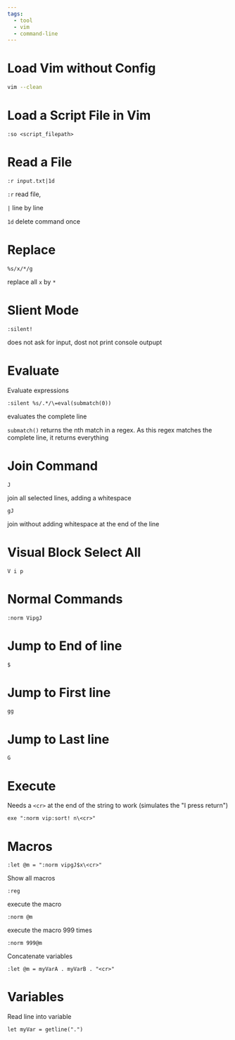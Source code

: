 ```yaml
---
tags:
  - tool
  - vim
  - command-line
---
```

# Load Vim without Config

```bash
vim --clean
```

# Load a Script File in Vim

```vim
:so <script_filepath>
```

# Read a File

```vim
:r input.txt|1d
```

`:r` read file,

`|` line by line

`1d` delete command once

# Replace

```vim
%s/x/*/g
```

replace all `x` by `*`

# Slient Mode

```vim
:silent!
```

does not ask for input, dost not print console outpupt

# Evaluate

Evaluate expressions

```vim
:silent %s/.*/\=eval(submatch(0))
```

evaluates the complete line

`submatch()` returns the nth match in a regex. As this regex matches the complete line, it returns everything

# Join Command

``` vim
J
```

join all selected lines, adding a whitespace

```vim
gJ
```

join without adding whitespace at the end of the line

# Visual Block Select All

```vim
V i p
```

# Normal Commands

```vim
:norm VipgJ
```

# Jump to End of line

```
$
```

# Jump to First line

```vim
gg
```

# Jump to Last line

```vim
G
```

# Execute

Needs a `<cr>` at the end of the string to work (simulates the "I press return")

```vim
exe ":norm vip:sort! n\<cr>"
```

# Macros

```vim
:let @m = ":norm vipgJ$x\<cr>"
```

Show all macros

```vim
:reg
```

execute the macro

```vim
:norm @m
```

execute the macro 999 times

```vim
:norm 999@m
```

Concatenate variables

```vim
:let @m = myVarA . myVarB . "<cr>"
```

# Variables

Read line into variable

```vim
let myVar = getline(".")
```
